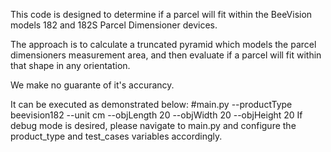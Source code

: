This code is designed to determine if a parcel will fit within the BeeVision models 182 and 182S Parcel Dimensioner devices.

The approach is to calculate a truncated pyramid which models the parcel dimensioners measurement area, and then evaluate if a parcel will fit within that shape in any orientation.

We make no guarante of it's accurancy.

It can be executed as demonstrated below:
#main.py --productType beevision182 --unit cm --objLength 20 --objWidth 20 --objHeight 20
If debug mode is desired, please navigate to main.py and configure the product_type and test_cases variables accordingly.